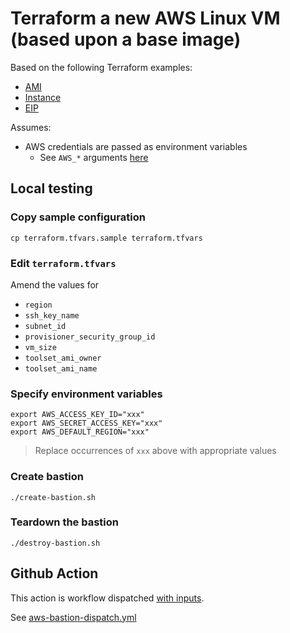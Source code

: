 # Terraform a new AWS Linux VM (based upon a base image)

Based on the following Terraform examples:

* [AMI](https://registry.terraform.io/providers/hashicorp/aws/latest/docs/data-sources/ami#example-usage)
* [Instance](https://registry.terraform.io/providers/hashicorp/aws/latest/docs/resources/instance#basic-example-using-ami-lookup)
* [EIP](https://registry.terraform.io/providers/hashicorp/aws/latest/docs/resources/eip#single-eip-associated-with-an-instance)


Assumes:

* AWS credentials are passed as environment variables
  * See `AWS_*` arguments [here](https://registry.terraform.io/providers/hashicorp/aws/latest/docs#environment-variables)


## Local testing

### Copy sample configuration

```
cp terraform.tfvars.sample terraform.tfvars
```

### Edit `terraform.tfvars`

Amend the values for

* `region`
* `ssh_key_name`
* `subnet_id`
* `provisioner_security_group_id`
* `vm_size`
* `toolset_ami_owner`
* `toolset_ami_name`


### Specify environment variables

```
export AWS_ACCESS_KEY_ID="xxx"
export AWS_SECRET_ACCESS_KEY="xxx"
export AWS_DEFAULT_REGION="xxx"
```
> Replace occurrences of `xxx` above with appropriate values

### Create bastion

```
./create-bastion.sh
```

### Teardown the bastion

```
./destroy-bastion.sh
```


## Github Action

This action is workflow dispatched [with inputs](https://docs.github.com/en/actions/using-workflows/workflow-syntax-for-github-actions#onworkflow_dispatchinputs).

See [aws-bastion-dispatch.yml](https://github.com/clicktruck/aws-actions/.github/workflows/aws-bastion-dispatch.yml)


